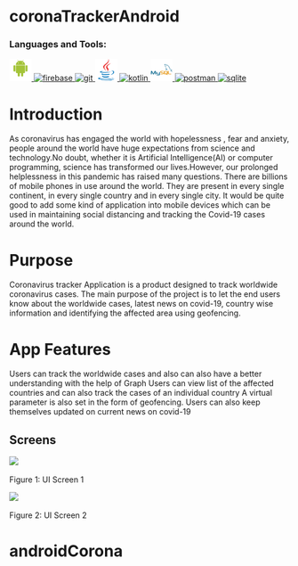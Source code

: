 # coronaTrackerAndroid


<h3 align="left">Languages and Tools:</h3>
<p align="left"> <a href="https://developer.android.com" target="_blank" rel="noreferrer"> <img src="https://raw.githubusercontent.com/devicons/devicon/master/icons/android/android-original-wordmark.svg" alt="android" width="40" height="40"/> </a> <a href="https://firebase.google.com/" target="_blank" rel="noreferrer"> <img src="https://www.vectorlogo.zone/logos/firebase/firebase-icon.svg" alt="firebase" width="40" height="40"/> </a> <a href="https://git-scm.com/" target="_blank" rel="noreferrer"> <img src="https://www.vectorlogo.zone/logos/git-scm/git-scm-icon.svg" alt="git" width="40" height="40"/> </a> <a href="https://www.java.com" target="_blank" rel="noreferrer"> <img src="https://raw.githubusercontent.com/devicons/devicon/master/icons/java/java-original.svg" alt="java" width="40" height="40"/> </a> <a href="https://kotlinlang.org" target="_blank" rel="noreferrer"> <img src="https://www.vectorlogo.zone/logos/kotlinlang/kotlinlang-icon.svg" alt="kotlin" width="40" height="40"/> </a> <a href="https://www.mysql.com/" target="_blank" rel="noreferrer"> <img src="https://raw.githubusercontent.com/devicons/devicon/master/icons/mysql/mysql-original-wordmark.svg" alt="mysql" width="40" height="40"/> </a> <a href="https://postman.com" target="_blank" rel="noreferrer"> <img src="https://www.vectorlogo.zone/logos/getpostman/getpostman-icon.svg" alt="postman" width="40" height="40"/> </a> <a href="https://www.sqlite.org/" target="_blank" rel="noreferrer"> <img src="https://www.vectorlogo.zone/logos/sqlite/sqlite-icon.svg" alt="sqlite" width="40" height="40"/> </a> </p>

# Introduction

As coronavirus has engaged the world with hopelessness , fear and anxiety, people around the world
have huge expectations from science and technology.No doubt, whether it is Artificial
Intelligence(AI) or computer programming, science has transformed our lives.However, our
prolonged helplessness in this pandemic has raised many questions. There are billions of mobile
phones in use around the world. They are present in every single continent, in every single country
and in every single city. It would be quite good to add some kind of application into mobile devices
which can be used in maintaining social distancing and tracking the Covid-19 cases around the
world.

# Purpose

Coronavirus tracker Application is a product designed to track worldwide coronavirus cases. The
main purpose of the project is to let the end users know about the worldwide cases, latest news on
covid-19, country wise information and identifying the affected area using geofencing.

# App Features
Users can track the worldwide cases and also can also have a better understanding with the help of Graph
Users can view list of the affected countries and can also track the cases of an individual country
A virtual parameter is also set in the form of geofencing.
Users can also keep themselves updated on current news on covid-19


## Screens

<img src="https://user-images.githubusercontent.com/17925504/93864106-b3e2db80-fcc4-11ea-9850-090faba84799.png">

Figure 1: UI Screen 1 


<img src="https://user-images.githubusercontent.com/17925504/93865327-6f583f80-fcc6-11ea-9bed-4940bb979532.png">


Figure 2: UI Screen 2















# androidCorona
